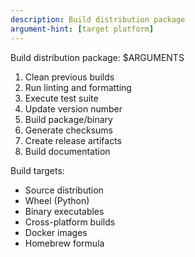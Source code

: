 ```yaml
---
description: Build distribution package
argument-hint: [target platform]
---
```


Build distribution package: $ARGUMENTS

1. Clean previous builds
2. Run linting and formatting
3. Execute test suite
4. Update version number
5. Build package/binary
6. Generate checksums
7. Create release artifacts
8. Build documentation

Build targets:
- Source distribution
- Wheel (Python)
- Binary executables
- Cross-platform builds
- Docker images
- Homebrew formula